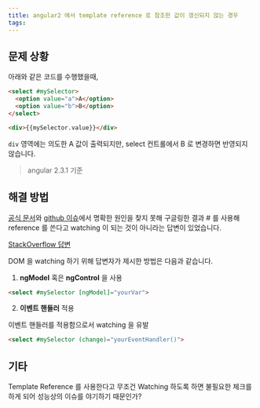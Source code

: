 ```yaml
---
title: angular2 에서 template reference 로 참조한 값이 갱신되지 않는 경우
tags:
---
```


## 문제 상황

아래와 같은 코드를 수행했을때,
```html
<select #mySelector>
  <option value="a">A</option>
  <option value="b">B</option>
</select>

<div>{{mySelector.value}}</div>
```
`div` 영역에는 의도한 A 값이 출력되지만, select 컨트롤에서 B 로 변경하면 반영되지 않습니다.
> angular 2.3.1 기준

## 해결 방법

[공식 문서](https://angular.io/docs/ts/latest/guide/template-syntax.html#!#ref-vars)와 [github 이슈](https://github.com/angular/angular.io/issues)에서 명확한 원인을 찾지 못해 구글링한 결과 # 를 사용해 reference 를 쓴다고 watching 이 되는 것이 아니라는 답변이 있었습니다.

[StackOverflow 답변](http://stackoverflow.com/questions/38335717/angular2-template-reference-variables-and-dynamic-updating)

DOM 을 watching 하기 위해 답변자가 제시한 방법은 다음과 같습니다.

  1. **ngModel** 혹은 **ngControl** 을 사용

```html
<select #mySelector [ngModel]="yourVar">
```

  2. **이벤트 핸들러** 적용

  이벤트 핸들러를 적용함으로서 watching 을 유발
  
```html
<select #mySelector (change)="yourEventHandler()">
```  

## 기타 

Template Reference 를 사용한다고 무조건 Watching 하도록 하면 불필요한 체크를 하게 되어 성능상의 이슈를 야기하기 때문인가?